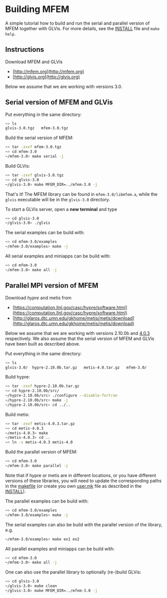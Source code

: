 # Building MFEM

A simple tutorial how to build and run the serial and parallel version of MFEM together with GLVis. For more details, see the [INSTALL](https://raw.githubusercontent.com/mfem/mfem/master/INSTALL) file and `make help`.

## Instructions

Download MFEM and GLVis

  - [http://mfem.org](http://mfem.org)
  - [http://glvis.org](http://glvis.org)

Below we assume that we are working with versions 3.0.

## Serial version of MFEM and GLVis

Put everything in the same directory:
```sh
~> ls
glvis-3.0.tgz   mfem-3.0.tgz
```

Build the serial version of MFEM:
```sh
~> tar -zxvf mfem-3.0.tgz
~> cd mfem-3.0
~/mfem-3.0> make serial -j
```

Build GLVis:
```sh
~> tar -zxvf glvis-3.0.tgz
~> cd glvis-3.0
~/glvis-3.0> make MFEM_DIR=../mfem-3.0 -j
```

That's it! The MFEM library can be found in `mfem-3.0/libmfem.a`, while the `glvis` executable will be in the `glvis-3.0` directory.

To start a GLVis server, open a **new terminal** and type
```sh
~> cd glvis-3.0
~/glvis-3.0> ./glvis
```

The serial examples can be build with:
```sh
~> cd mfem-3.0/examples
~/mfem-3.0/examples> make -j
```

All serial examples and miniapps can be build with:
```sh
~> cd mfem-3.0
~/mfem-3.0> make all -j
```

## Parallel MPI version of MFEM

Download *hypre* and metis from

  - [https://computation.llnl.gov/casc/hypre/software.html](https://computation.llnl.gov/casc/hypre/software.html)
  - [http://glaros.dtc.umn.edu/gkhome/metis/metis/download](http://glaros.dtc.umn.edu/gkhome/metis/metis/download)

Below we assume that we are working with versions 2.10.0b and [4.0.3](http://glaros.dtc.umn.edu/gkhome/fetch/sw/metis/OLD/metis-4.0.3.tar.gz) respectively. We also assume that the serial version of MFEM and GLVis have been built as described above.

Put everything in the same directory:
```sh
~> ls
glvis-3.0/  hypre-2.10.0b.tar.gz   metis-4.0.tar.gz   mfem-3.0/
```

Build hypre:
```sh
~> tar -zxvf hypre-2.10.0b.tar.gz
~> cd hypre-2.10.0b/src/
~/hypre-2.10.0b/src> ./configure --disable-fortran
~/hypre-2.10.0b/src> make -j
~/hypre-2.10.0b/src> cd ../..
```

Build metis:
```sh
~> tar -zxvf metis-4.0.3.tar.gz
~> cd metis-4.0.3
~/metis-4.0.3> make
~/metis-4.0.3> cd ..
~> ln -s metis-4.0.3 metis-4.0
```

Build the parallel version of MFEM:
```sh
~> cd mfem-3.0
~/mfem-3.0> make parallel -j
```

Note that if hypre or metis are in different locations, or you have different versions of these libraries, you will need to update the corresponding paths in the [makefile](https://raw.githubusercontent.com/mfem/mfem/master/makefile) (or create you own [user.mk](https://raw.githubusercontent.com/mfem/mfem/master/config/user.mk.in) file as described in the [INSTALL](https://raw.githubusercontent.com/mfem/mfem/master/INSTALL)).

The parallel examples can be build with:
```sh
~> cd mfem-3.0/examples
~/mfem-3.0/examples> make -j
```

The serial examples can also be build with the parallel version of the library, e.g.
```sh
~/mfem-3.0/examples> make ex1 ex2
```

All parallel examples and miniapps can be build with:
```sh
~> cd mfem-3.0
~/mfem-3.0> make all -j
```

One can also use the parallel library to optionally (re-)build GLVis:
```sh
~> cd glvis-3.0
~/glvis-3.0> make clean
~/glvis-3.0> make MFEM_DIR=../mfem-3.0 -j
```
